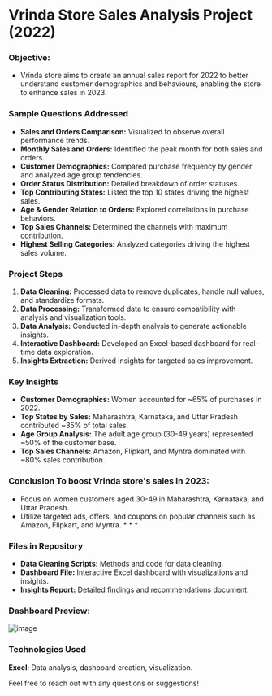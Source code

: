 Vrinda Store Sales Analysis Project (2022) 
========================================== 
### Objective:
 - Vrinda store aims to create an annual sales report for 2022 to better understand customer demographics and behaviours, enabling the store to enhance sales in 2023. 

### Sample Questions Addressed 
* **Sales and Orders Comparison:** Visualized to observe overall performance trends.
* **Monthly Sales and Orders:** Identified the peak month for both sales and orders.
* **Customer Demographics:** Compared purchase frequency by gender and analyzed age group tendencies.
* **Order Status Distribution:** Detailed breakdown of order statuses. 
* **Top Contributing States:** Listed the top 10 states driving the highest sales. 
* **Age & Gender Relation to Orders:** Explored correlations in purchase behaviors. 
* **Top Sales Channels:** Determined the channels with maximum contribution. 
* **Highest Selling Categories:** Analyzed categories driving the highest sales volume. 

### Project Steps 
1. **Data Cleaning:** Processed data to remove duplicates, handle null values, and standardize formats.
2. **Data Processing:** Transformed data to ensure compatibility with analysis and visualization tools.
3. **Data Analysis:** Conducted in-depth analysis to generate actionable insights.
4. **Interactive Dashboard:** Developed an Excel-based dashboard for real-time data exploration.
5. **Insights Extraction:** Derived insights for targeted sales improvement.

### Key Insights 
* **Customer Demographics:** Women accounted for ~65% of purchases in 2022.
* **Top States by Sales:** Maharashtra, Karnataka, and Uttar Pradesh contributed ~35% of total sales.
* **Age Group Analysis:** The adult age group (30-49 years) represented ~50% of the customer base.
* **Top Sales Channels:** Amazon, Flipkart, and Myntra dominated with ~80% sales contribution. 

### Conclusion To boost Vrinda store's sales in 2023: 
* Focus on women customers aged 30-49 in Maharashtra, Karnataka, and Uttar Pradesh.
* Utilize targeted ads, offers, and coupons on popular channels such as Amazon, Flipkart, and Myntra. * * *

 ### Files in Repository 
 * **Data Cleaning Scripts:** Methods and code for data cleaning.
 * **Dashboard File:** Interactive Excel dashboard with visualizations and insights.
 * **Insights Report:** Detailed findings and recommendations document. 
 
 ### Dashboard Preview:
![image](https://github.com/user-attachments/assets/81790472-644a-4a11-96f6-896792c7657c)

 
 ### Technologies Used 
 **Excel**: 
 Data analysis, 
 dashboard creation, 
 visualization. 
 
 
 Feel free to reach out with any questions or suggestions!



